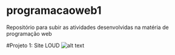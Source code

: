 # programacaoweb1
Repositório para subir as atividades desenvolvidas na matéria de programação web 

#Projeto 1: Site LOUD
![alt text](https://github.com/oJoaoLucas/programacaoweb1/blob/93da85a12be31b69f8bc88a920112a72901d116c/PW1/AULA%205%202.0/site%20loud_aula5.png)
